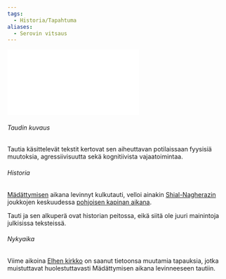 ```yaml
---
tags:
  - Historia/Tapahtuma
aliases:
  - Serovin vitsaus
---
```

![Kirjan alkupuolelta](Grozan%20diaari.md#Kirjan%20alkupuolelta)

###### Taudin kuvaus
Tautia käsittelevät tekstit kertovat sen aiheuttavan potilaissaan fyysisiä muutoksia, agressiivisuutta sekä kognitiivista vajaatoimintaa.
###### Historia
[Mädättymisen](Mädättyminen.md) aikana levinnyt kulkutauti, velloi ainakin [ Shial-Nagherazin](Shial-Nagheraz.md) joukkojen keskuudessa [pohjoisen kapinan aikana](Pohjoisen%20kapina.md). 

Tauti ja sen alkuperä ovat historian peitossa, eikä siitä ole juuri mainintoja julkisissa teksteissä.
###### Nykyaika
Viime aikoina [Elhen kirkko](Elhen%20kirkko.md) on saanut tietoonsa muutamia tapauksia, jotka muistuttavat huolestuttavasti Mädättymisen aikana levinneeseen tautiin.
